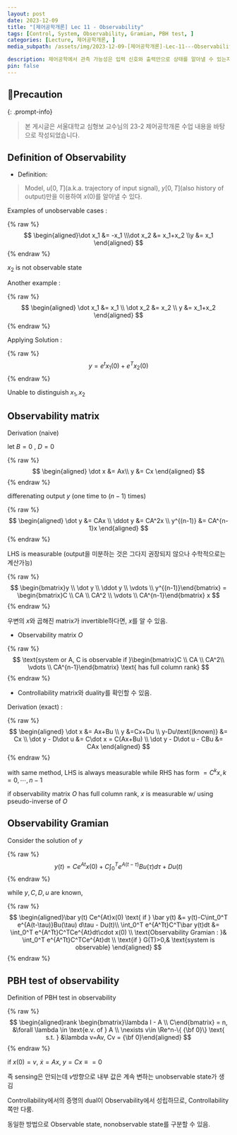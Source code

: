 ```yaml
---
layout: post
date: 2023-12-09
title: "[제어공학개론] Lec 11 - Observability"
tags: [Control, System, Observability, Gramian, PBH test, ]
categories: [Lecture, 제어공학개론, ]
media_subpath: /assets/img/2023-12-09-[제어공학개론]-Lec-11---Observability.md

description: 제어공학에서 관측 가능성은 입력 신호와 출력만으로 상태를 알아낼 수 있는지를 정의하며, 관측 가능성 행렬과 그람 행렬을 통해 시스템의 관측 가능성을 평가할 수 있다. PBH 테스트는 고유값에 대해 행렬의 랭크를 확인하여 관측 불가능한 상태를 식별하는 방법이다.
pin: false
---
```



## 📢Precaution


{: .prompt-info}


> 본 게시글은 서울대학교 심형보 교수님의 23-2 제어공학개론 수업 내용을 바탕으로 작성되었습니다.


## Definition of Observability

- Definition:

> Model, $u[0,T]$(a.k.a. trajectory of input signal), $y[0,T]$(also history of output)만을 이용하여 $x(0)$를 알아낼 수 있다.


Examples of unobservable cases :


{% raw %}
$$
\begin{aligned}\dot x_1 &= -x_1 \\\dot x_2 &= x_1+x_2 \\y &= x_1
 \end{aligned}
$$
{% endraw %}


$x_2$ is not observable state


Another example : 


{% raw %}
$$
\begin{aligned} 
\dot x_1 &= x_1 \\
\dot x_2 &= x_2 \\
y &= x_1+x_2
\end{aligned}
$$
{% endraw %}


Applying Solution : 


{% raw %}
$$
y = e^t x_1(0) + e^T x_2(0)
$$
{% endraw %}


Unable to distinguish $x_1, x_2$


## Observability matrix


Derivation (naive)


let $B=0$ , $D=0$



{% raw %}
$$
\begin{aligned}
\dot x &= Ax\\
y &= Cx
\end{aligned}
$$
{% endraw %}


differenating output $y$ (one time to $(n-1)$ times)


{% raw %}
$$
\begin{aligned}
\dot y &= CAx \\
\ddot y &= CA^2x \\
y^{(n-1)} &= CA^{n-1}x
\end{aligned}
$$
{% endraw %}


LHS is measurable (output을 미분하는 것은 그다지 권장되지 않으나 수학적으로는 계산가능)


{% raw %}
$$
\begin{bmatrix}y \\ \dot y \\ \ddot y \\ \vdots \\ y^{(n-1)}\end{bmatrix} = \begin{bmatrix}C \\ CA \\ CA^2 \\ \vdots \\ CA^{n-1}\end{bmatrix} x
$$
{% endraw %}


우변의 $x$와 곱해진 matrix가 invertible하다면, $x$를 알 수 있음.

- Observability matrix $O$

{% raw %}
$$
\text{system or A, C is observable if }\begin{bmatrix}C \\ CA \\ CA^2\\ \vdots \\ CA^{n-1}\end{bmatrix} \text{ has full column rank}
$$
{% endraw %}

- Controllability matrix와 duality를 확인할 수 있음.

Derivation (exact) :


{% raw %}
$$
\begin{aligned} 
\dot x &= Ax+Bu \\
y &=Cx+Du \\
y-Du\text{(known)} &= Cx \\
\dot y - D\dot u &= C\dot x = C(Ax+Bu) \\
\dot y - D\dot u - CBu &= CAx
\end{aligned}
$$
{% endraw %}


with same method, LHS is always measurable while RHS has form $=C^{k}x, k=0,\cdots,n-1$


if observability matrix $O$ has full column rank, $x$ is measurable w/ using pseudo-inverse of $O$


## Observability Gramian


Consider the solution of $y$


{% raw %}
$$
y(t) = Ce^{At}x(0) + C\int_0^T e^{A(t-\tau)}Bu(\tau) d\tau + Du(t)
$$
{% endraw %}


while $y, C, D, u$ are known,


{% raw %}
$$
\begin{aligned}\bar y(t) Ce^{At}x(0) \text{ if } \bar y(t) &= y(t)-C\int_0^T e^{A(t-\tau)}Bu(\tau) d\tau - Du(t)\\
\int_0^T e^{A^Tt}C^T\bar y(t)dt &= \int_0^T e^{A^Tt}C^TCe^{At}dt\cdot x(0) \\
\text{Observability Gramian : }& \int_0^T e^{A^Tt}C^TCe^{At}dt \\ 
\text{if } G(T)>0,& \text{system is observable}
\end{aligned}
$$
{% endraw %}


## PBH test of observability


Definition of PBH test in observability


{% raw %}
$$
\begin{aligned}rank \begin{bmatrix}\lambda I - A \\ C\end{bmatrix} = n, &\forall \lambda \in \text{e.v. of } A \\ \nexists v\in \Re^n-\{ {\bf 0}\} \text{ s.t. } &\lambda v=Av, Cv = {\bf 0}\end{aligned}
$$
{% endraw %}


if $x(0) = v$, $\dot x = Ax$, $y=Cx \equiv = 0$


즉 sensing은 안되는데 $v$방향으로 내부 값은 계속 변하는 unobservable state가 생김


Controllability에서의 증명의 dual이 Observability에서 성립하므로, Controllability쪽만 다룸.


동일한 방법으로 Observable state, nonobservable state를 구분할 수 있음.



<script>
  window.MathJax = {
    tex: {
      macros: {
        R: "\\mathbb{R}",
        N: "\\mathbb{N}",
        Z: "\\mathbb{Z}",
        Q: "\\mathbb{Q}",
        C: "\\mathbb{C}",
        proj: "\\operatorname{proj}",
        rank: "\\operatorname{rank}",
        im: "\\operatorname{im}",
        dom: "\\operatorname{dom}",
        codom: "\\operatorname{codom}",
        argmax: "\\operatorname*{arg\,max}",
        argmin: "\\operatorname*{arg\,min}"
      },
      tags: "ams",
      strict: false, 
      inlineMath: [["$", "$"], ["\\(", "\\)"]],
      displayMath: [["$$", "$$"], ["\\[", "\\]"]]
    },
    options: {
      skipHtmlTags: ["script", "noscript", "style", "textarea", "pre"]
    }
  };
</script>
<script async src="https://cdn.jsdelivr.net/npm/mathjax@3/es5/tex-mml-chtml.js"></script>
